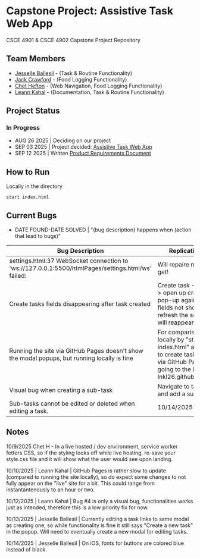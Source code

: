 # Capstone Project: Assistive Task Web App

CSCE 4901 & CSCE 4902 Capstone Project Repository

## Team Members

* [Jesselle Ballesil](https://github.com/CjBallesil) - (Task & Routine Functionality)
* [Jack Crawford](https://github.com/jhc027) - (Food Logging Functionality)
* [Chet Hefton](https://github.com/ChetHefton) - (Web Navigation, Food Logging Functionality)
* [Leann Kahal](https://github.com/lnkl26) - (Documentation, Task & Routine Functionality)

## Project Status

### In Progress

* AUG 26 2025 | Deciding on our project
* SEP 03 2025 | Project decided: [Assistive Task Web App](https://github.com/lnkl26/capstone/blob/main/Sprint%200%20Documentation/CONFIRMEDPROJECT.md)
* SEP 12 2025 | Written [Product Requirements Document](https://github.com/lnkl26/capstone/blob/main/Sprint%200%20Documentation/JJaCL_Requirements.md)

## How to Run

Locally in the directory

```text
start index.html
```

## Current Bugs

* DATE FOUND-DATE SOLVED | "(bug description) happens when (action that lead to bugs)"

| Bug Description | Replication Steps | Date Found | Date Solved |
| --- | --- | --- | --- |
| settings.html:37 WebSocket connection to 'ws://127.0.0.1:5500/htmlPages/settings.html/ws' failed: | Will repaire next chance I get! | 10/09/2025 | mm/dd/yy |
| Create tasks fields disappearing after task created | Create task -> save task -> open up create task pop-up again -> task fields not shown -> refresh the screen and it will reappear | 10/10/2025 | 10/10/2025 |
| Running the site via GitHub Pages doesn't show the modal popups, but running locally is fine | For comparison, run locally by "start index.html" and navigate to create tasks, then run via GitHub Pages by going to the link lnkl26.github.io/capstone/ | 10/10/2025 | 10/10/2025 |
| Visual bug when creating a sub-task | Navigate to task creation and add a sub task. | 10/12/2025 | mm/dd/yy |
|Sub-tasks cannot be edited or deleted when editing a task. | 10/14/2025 | mm/dd/yy |

## Notes

10/9/2025 Chet H - In a live hosted / dev environment, service worker fetters CSS, so if the styling looks off while live hosting, re-save your style.css file and it will show what the user would see upon landing.

10/10/2025 | Leann Kahal | GitHub Pages is rather slow to update (compared to running the site locally), so do expect some changes to not fully appear on the "live" site for a bit. This could range from instantantenously to an hour or two.

10/12/2025 | Leann Kahal | Bug #4 is only a visual bug, functionalities works just as intended, therefore this is a low priority fix for now.

10/13/2025 | Jesselle Ballesil | Currently editing a task links to same modal as creating one, so while functionality is fine it still says "Create a new task" in the popup. Will need to eventually create a new modal for editing tasks.

10/14/2025 | Jesselle Ballesil | On iOS, fonts for buttons are colored blue instead of black.
